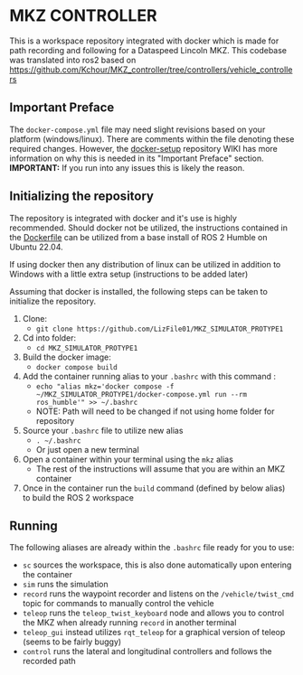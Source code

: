 # MKZ CONTROLLER 
This is a workspace repository integrated with docker which is made for path recording and following for a Dataspeed Lincoln MKZ. This codebase was translated into ros2 based on https://github.com/Kchour/MKZ_controller/tree/controllers/vehicle_controllers

## Important Preface
The `docker-compose.yml` file may need slight revisions based on your platform (windows/linux). There are comments within the file denoting these required changes. However, the [docker-setup](https://github.com/tamu-edu-students/docker-setup) repository WIKI has more information on why this is needed in its "Important Preface" section. **IMPORTANT:** If you run into any issues this is likely the reason.

## Initializing the repository
The repository is integrated with docker and it's use is highly recommended. Should docker not be utilized, the instructions contained in the [Dockerfile](/Dockerfile) can be utilized from a base install of ROS 2 Humble on Ubuntu 22.04.

If using docker then any distribution of linux can be utilized in addition to Windows with a little extra setup (instructions to be added later)

Assuming that docker is installed, the following steps can be taken to initialize the repository.
1. Clone:
   * `git clone https://github.com/LizFile01/MKZ_SIMULATOR_PROTYPE1`
2. Cd into folder:
   * `cd MKZ_SIMULATOR_PROTYPE1`
3. Build the docker image: 
   * `docker compose build`
4. Add the container running alias to your `.bashrc` with this command :
   * `echo "alias mkz='docker compose -f ~/MKZ_SIMULATOR_PROTYPE1/docker-compose.yml run --rm ros_humble'" >> ~/.bashrc`
   * NOTE: Path will need to be changed if not using home folder for repository
5. Source your `.bashrc` file to utilize new alias
   * `. ~/.bashrc`
   * Or just open a new terminal
6. Open a container within your terminal using the `mkz` alias
   * The rest of the instructions will assume that you are within an MKZ container
7. Once in the container run the `build` command (defined by below alias) to build the ROS 2 workspace

## Running

The following aliases are already within the `.bashrc` file ready for you to use:
* `sc` sources the workspace, this is also done automatically upon entering the container
* `sim` runs the simulation
* `record` runs the waypoint recorder and listens on the `/vehicle/twist_cmd` topic for commands to manually control the vehicle
* `teleop` runs the `teleop_twist_keyboard` node and allows you to control the MKZ when already running `record` in another terminal
* `teleop_gui` instead utilizes `rqt_teleop` for a graphical version of teleop (seems to be fairly buggy)
* `control` runs the lateral and longitudinal controllers and follows the recorded path
